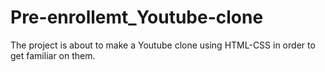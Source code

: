 # Pre-enrollemt_Youtube-clone
The project is about to make a Youtube clone using HTML-CSS in order to get familiar on them.
